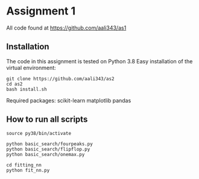 # Assignment 1
All code found at https://github.com/aali343/as1
## Installation
The code in this assignment is tested on Python 3.8
Easy installation of the virtual environment:
```
git clone https://github.com/aali343/as2
cd as2
bash install.sh
```
Required packages:
scikit-learn 
matplotlib
pandas


## How to run all scripts

```
source py38/bin/activate

python basic_search/fourpeaks.py
python basic_search/flipflop.py
python basic_search/onemax.py

cd fitting_nn
python fit_nn.py
```
